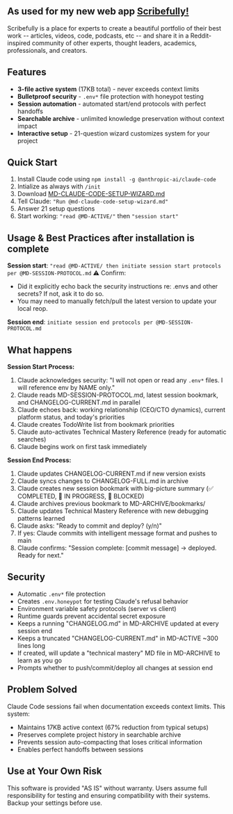## As used for my new web app [Scribefully!](https://scribefully.com)
Scribefully is a place for experts to create a beautiful portfolio of their best work -- articles, videos, code, podcasts, etc -- and share it in a Reddit-inspired community of other experts, thought leaders, academics, professionals, and creators.

## Features

  - **3-file active system** (17KB total) - never exceeds context limits
  - **Bulletproof security** - `.env*` file protection with honeypot testing
  - **Session automation** - automated start/end protocols with perfect handoffs
  - **Searchable archive** - unlimited knowledge preservation without context impact
  - **Interactive setup** - 21-question wizard customizes system for your project

  ## Quick Start

  1. Install Claude code using `npm install -g @anthropic-ai/claude-code`
  2. Intialize as always with `/init`
  3. Download [MD-CLAUDE-CODE-SETUP-WIZARD.md](https://raw.githubusercontent.com/marchoag/Claude-Code-Setup-Wizard-MD/main/MD-CLAUDE-CODE-SETUP-WIZARD.md)
  4. Tell Claude: `"Run @md-claude-code-setup-wizard.md"`
  5. Answer 21 setup questions
  6. Start working: `"read @MD-ACTIVE/"` then `"session start"`

  ## Usage & Best Practices after installation is complete

  **Session start**: `"read @MD-ACTIVE/ then initiate session start protocols per @MD-SESSION-PROTOCOL.md`
  ⚠️ Confirm:
  - Did it explicitly echo back the security instructions re: .envs and other secrets? If not, ask it to do so.
  - You may need to manually fetch/pull the latest version to update your local reop.
  
  **Session end**: `initiate session end protocols per @MD-SESSION-PROTOCOL.md`

  ## What happens

  **Session Start Process:**
  1. Claude acknowledges security: "I will not open or read any `.env*` files. I will reference env by NAME only."
  2. Claude reads MD-SESSION-PROTOCOL.md, latest session bookmark, and CHANGELOG-CURRENT.md in parallel
  3. Claude echoes back: working relationship (CEO/CTO dynamics), current platform status, and today's priorities
  4. Claude creates TodoWrite list from bookmark priorities
  5. Claude auto-activates Technical Mastery Reference (ready for automatic searches)
  6. Claude begins work on first task immediately

  **Session End Process:**
  1. Claude updates CHANGELOG-CURRENT.md if new version exists
  2. Claude syncs changes to CHANGELOG-FULL.md in archive
  3. Claude creates new session bookmark with big-picture summary (✅ COMPLETED, 🔄 IN PROGRESS, 🚫 BLOCKED)
  4. Claude archives previous bookmark to MD-ARCHIVE/bookmarks/
  5. Claude updates Technical Mastery Reference with new debugging patterns learned
  6. Claude asks: "Ready to commit and deploy? (y/n)"
  7. If yes: Claude commits with intelligent message format and pushes to main
  8. Claude confirms: "Session complete: [commit message] → deployed. Ready for next."

  ## Security

  - Automatic `.env*` file protection
  - Creates `.env.honeypot` for testing Claude's refusal behavior
  - Environment variable safety protocols (server vs client)
  - Runtime guards prevent accidental secret exposure
  - Keeps a running "CHANGELOG.md" in MD-ARCHIVE updated at every session end
  - Keeps a truncated "CHANGELOG-CURRENT.md" in MD-ACTIVE ~300 lines long
  - If created, will update a "technical mastery" MD file in MD-ARCHIVE to learn as you go
  - Prompts whether to push/commit/deploy all changes at session end

  ## Problem Solved

  Claude Code sessions fail when documentation exceeds context limits. This system:
  - Maintains 17KB active context (67% reduction from typical setups)
  - Preserves complete project history in searchable archive
  - Prevents session auto-compacting that loses critical information
  - Enables perfect handoffs between sessions

  ## Use at Your Own Risk

  This software is provided "AS IS" without warranty. Users assume full responsibility for testing and ensuring compatibility
  with their systems. Backup your settings before use.

